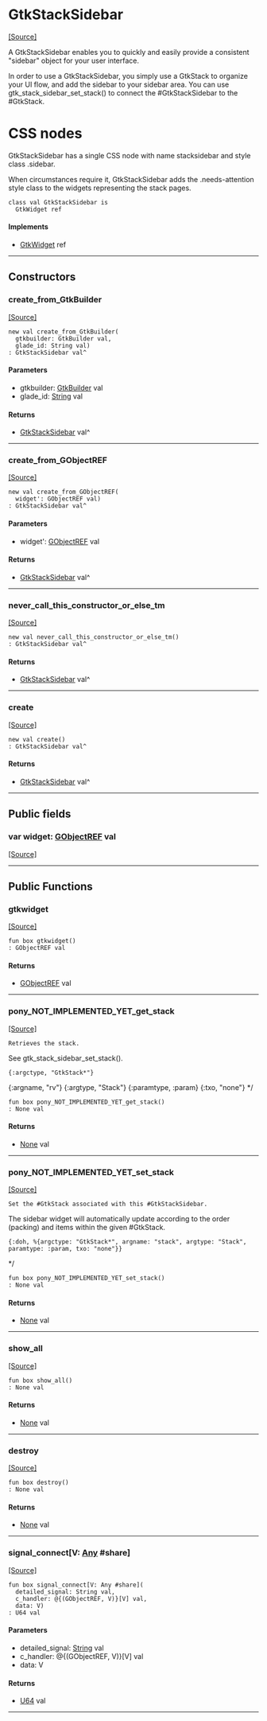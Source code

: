 # GtkStackSidebar
<span class="source-link">[[Source]](src/gtk3/GtkStackSidebar.md#L6)</span>

A GtkStackSidebar enables you to quickly and easily provide a
consistent "sidebar" object for your user interface.

In order to use a GtkStackSidebar, you simply use a GtkStack to
organize your UI flow, and add the sidebar to your sidebar area. You
can use gtk_stack_sidebar_set_stack() to connect the #GtkStackSidebar
to the #GtkStack.

# CSS nodes

GtkStackSidebar has a single CSS node with name stacksidebar and
style class .sidebar.

When circumstances require it, GtkStackSidebar adds the
.needs-attention style class to the widgets representing the stack
pages.


```pony
class val GtkStackSidebar is
  GtkWidget ref
```

#### Implements

* [GtkWidget](gtk3-GtkWidget.md) ref

---

## Constructors

### create_from_GtkBuilder
<span class="source-link">[[Source]](src/gtk3/GtkStackSidebar.md#L29)</span>


```pony
new val create_from_GtkBuilder(
  gtkbuilder: GtkBuilder val,
  glade_id: String val)
: GtkStackSidebar val^
```
#### Parameters

*   gtkbuilder: [GtkBuilder](gtk3-GtkBuilder.md) val
*   glade_id: [String](builtin-String.md) val

#### Returns

* [GtkStackSidebar](gtk3-GtkStackSidebar.md) val^

---

### create_from_GObjectREF
<span class="source-link">[[Source]](src/gtk3/GtkStackSidebar.md#L32)</span>


```pony
new val create_from_GObjectREF(
  widget': GObjectREF val)
: GtkStackSidebar val^
```
#### Parameters

*   widget': [GObjectREF](gtk3-..-gobject-GObjectREF.md) val

#### Returns

* [GtkStackSidebar](gtk3-GtkStackSidebar.md) val^

---

### never_call_this_constructor_or_else_tm
<span class="source-link">[[Source]](src/gtk3/GtkStackSidebar.md#L35)</span>


```pony
new val never_call_this_constructor_or_else_tm()
: GtkStackSidebar val^
```

#### Returns

* [GtkStackSidebar](gtk3-GtkStackSidebar.md) val^

---

### create
<span class="source-link">[[Source]](src/gtk3/GtkStackSidebar.md#L39)</span>


```pony
new val create()
: GtkStackSidebar val^
```

#### Returns

* [GtkStackSidebar](gtk3-GtkStackSidebar.md) val^

---

## Public fields

### var widget: [GObjectREF](gtk3-..-gobject-GObjectREF.md) val
<span class="source-link">[[Source]](src/gtk3/GtkStackSidebar.md#L25)</span>



---

## Public Functions

### gtkwidget
<span class="source-link">[[Source]](src/gtk3/GtkStackSidebar.md#L27)</span>


```pony
fun box gtkwidget()
: GObjectREF val
```

#### Returns

* [GObjectREF](gtk3-..-gobject-GObjectREF.md) val

---

### pony_NOT_IMPLEMENTED_YET_get_stack
<span class="source-link">[[Source]](src/gtk3/GtkStackSidebar.md#L43)</span>


    Retrieves the stack.
See gtk_stack_sidebar_set_stack().

    {:argctype, "GtkStack*"}
{:argname, "rv"}
{:argtype, "Stack"}
{:paramtype, :param}
{:txo, "none"}
*/


```pony
fun box pony_NOT_IMPLEMENTED_YET_get_stack()
: None val
```

#### Returns

* [None](builtin-None.md) val

---

### pony_NOT_IMPLEMENTED_YET_set_stack
<span class="source-link">[[Source]](src/gtk3/GtkStackSidebar.md#L56)</span>


    Set the #GtkStack associated with this #GtkStackSidebar.

The sidebar widget will automatically update according to the order
(packing) and items within the given #GtkStack.

    {:doh, %{argctype: "GtkStack*", argname: "stack", argtype: "Stack", paramtype: :param, txo: "none"}}
*/


```pony
fun box pony_NOT_IMPLEMENTED_YET_set_stack()
: None val
```

#### Returns

* [None](builtin-None.md) val

---

### show_all
<span class="source-link">[[Source]](src/gtk3/GtkWidget.md#L4)</span>


```pony
fun box show_all()
: None val
```

#### Returns

* [None](builtin-None.md) val

---

### destroy
<span class="source-link">[[Source]](src/gtk3/GtkWidget.md#L7)</span>


```pony
fun box destroy()
: None val
```

#### Returns

* [None](builtin-None.md) val

---

### signal_connect\[V: [Any](builtin-Any.md) #share\]
<span class="source-link">[[Source]](src/gtk3/GtkWidget.md#L10)</span>


```pony
fun box signal_connect[V: Any #share](
  detailed_signal: String val,
  c_handler: @{(GObjectREF, V)}[V] val,
  data: V)
: U64 val
```
#### Parameters

*   detailed_signal: [String](builtin-String.md) val
*   c_handler: @{(GObjectREF, V)}[V] val
*   data: V

#### Returns

* [U64](builtin-U64.md) val

---


